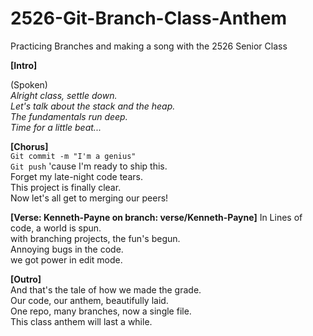 # 2526-Git-Branch-Class-Anthem
Practicing Branches and making a song with the 2526 Senior Class

**[Intro]**

(Spoken)<br>
*Alright class, settle down.*<br>
*Let's talk about the stack and the heap.*<br>
*The fundamentals run deep.*<br>
*Time for a little beat...*<br>

**[Chorus]**<br>
`Git commit -m "I'm a genius"`<br>
`Git push` 'cause I'm ready to ship this.<br>
Forget my late-night code tears.<br>
This project is finally clear.<br>
Now let's all get to merging our peers!

**[Verse: Kenneth-Payne on branch: verse/Kenneth-Payne]**
In Lines of code, a world is spun.<br>
with branching projects, the fun's begun.<br>
Annoying bugs in the code.<br>
we got power in edit mode.

**[Outro]**<br>
And that's the tale of how we made the grade.<br>
Our code, our anthem, beautifully laid.<br>
One repo, many branches, now a single file.<br>
This class anthem will last a while.<br>